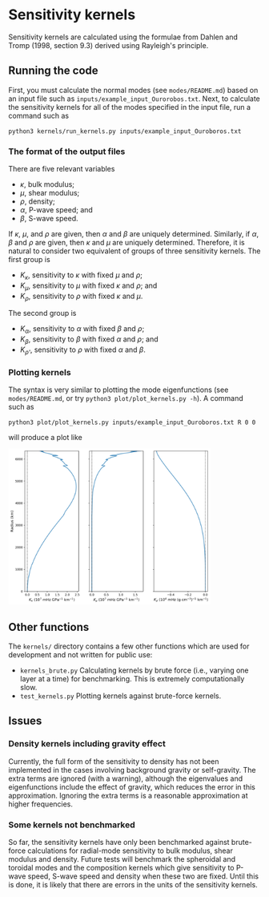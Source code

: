 # Sensitivity kernels

Sensitivity kernels are calculated using the formulae from Dahlen and Tromp (1998, section 9.3) derived using Rayleigh's principle.

## Running the code

First, you must calculate the normal modes (see `modes/README.md`) based on an input file such as `inputs/example_input_Ourorobos.txt`. Next, to calculate the sensitivity kernels for all of the modes specified in the input file, run a command such as

```
python3 kernels/run_kernels.py inputs/example_input_Ouroboros.txt
```

### The format of the output files

There are five relevant variables

 * *κ*, bulk modulus;
 * *μ*, shear modulus;
 * *ρ*, density;
 * *α*, P-wave speed; and
 * *β*, S-wave speed.

If *κ*, *μ*, and *ρ* are given, then *α* and *β* are uniquely determined. Similarly, if *α*, *β* and *ρ* are given, then *κ* and *μ* are uniquely determined. Therefore, it is natural to consider two equivalent of groups of three sensitivity kernels. The first group is

 * *K<sub>κ</sub>*, sensitivity to *κ* with fixed *μ* and *ρ*;
 * *K<sub>μ</sub>*, sensitivity to *μ* with fixed *κ* and *ρ*; and
 * *K<sub>ρ</sub>*, sensitivity to *ρ* with fixed *κ* and *μ*.
 
The second group is 

 * *K<sub>α</sub>*, sensitivity to *α* with fixed *β* and *ρ*;
 * *K<sub>β</sub>*, sensitivity to *β* with fixed *α* and *ρ*; and
 * *K<sub>ρ'</sub>*, sensitivity to *ρ* with fixed *α* and *β*.


### Plotting kernels

The syntax is very similar to plotting the mode eigenfunctions (see `modes/README.md`, or try `python3 plot/plot_kernels.py -h`). A command such as

```
python3 plot/plot_kernels.py inputs/example_input_Ouroboros.txt R 0 0
```

will produce a plot like

<img src="../docs/example_sensitivity_kernel.png" width="80%" title ="Example of mode sensitivty of mode 0R0 from example input file."/>

## Other functions

The `kernels/` directory contains a few other functions which are used for development and not written for public use:

 * `kernels_brute.py` Calculating kernels by brute force (i.e., varying one layer at a time) for benchmarking. This is extremely computationally slow.
 * `test_kernels.py` Plotting kernels against brute-force kernels.

## Issues

### Density kernels including gravity effect

Currently, the full form of the sensitivity to density has not been implemented in the cases involving background gravity or self-gravity. The extra terms are ignored (with a warning), although the eigenvalues and eigenfunctions include the effect of gravity, which reduces the error in this approximation. Ignoring the extra terms is a reasonable approximation at higher frequencies.

### Some kernels not benchmarked

So far, the sensitivity kernels have only been benchmarked against brute-force calculations for radial-mode sensitivity to bulk modulus, shear modulus and density. Future tests will benchmark the spheroidal and toroidal modes and the composition kernels which give sensitivity to P-wave speed, S-wave speed and density when these two are fixed. Until this is done, it is likely that there are errors in the units of the sensitivity kernels.